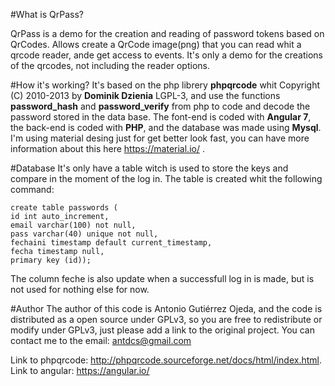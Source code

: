 #What is QrPass?

QrPass is a demo for the creation and reading of password tokens based on QrCodes. Allows create a QrCode image(png) that you can read whit a qrcode reader, ande get access to events. It's only a demo for the creations of the qrcodes, not including the reader options.

#How it's working?
It's based on the php librery **phpqrcode** whit Copyright (C) 2010-2013 by **Dominik Dzienia** LGPL-3, and use the functions **password_hash** and **password_verify** from php to code and decode the password stored in the data base. The font-end is coded with **Angular 7**, the back-end is coded with **PHP**, and the database was made using **Mysql**. I'm using material desing just for get better look fast, you can have more information about this here https://material.io/ .

#Database
It's only have a table witch is used to store the keys and compare in the moment of the log in. The table is created whit the following command:

```
create table passwords (
id int auto_increment,
email varchar(100) not null,
pass varchar(40) unique not null,
fechaini timestamp default current_timestamp,
fecha timestamp null,
primary key (id));
```

The column feche is also update when a successfull log in is made, but is not used for nothing else for now.

#Author
The author of this code is Antonio Gutiérrez Ojeda, and the code is distributed as a open source under GPLv3, so you are free to redistribute or modify under GPLv3, just please add a link to the original project.
You can contact me to the email: antdcs@gmail.com

Link to phpqrcode: http://phpqrcode.sourceforge.net/docs/html/index.html.
Link to angular: https://angular.io/

